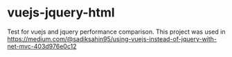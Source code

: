 # vuejs-jquery-html
Test for vuejs and jquery performance comparison.
This project was used in https://medium.com/@sadiksahin95/using-vuejs-instead-of-jquery-with-net-mvc-403d976e0c12
